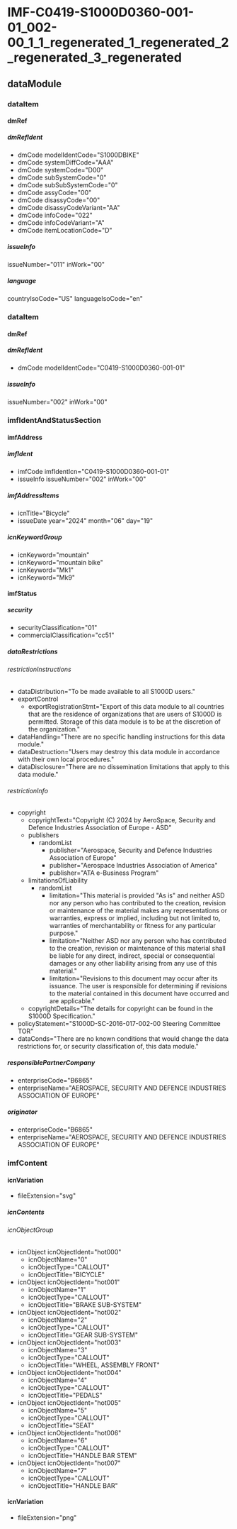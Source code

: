 # IMF-C0419-S1000D0360-001-01_002-00_1_1_regenerated_1_regenerated_2_regenerated_3_regenerated

## dataModule

### dataItem

#### dmRef

##### dmRefIdent

*   dmCode modelIdentCode="S1000DBIKE"
*   dmCode systemDiffCode="AAA"
*   dmCode systemCode="D00"
*   dmCode subSystemCode="0"
*   dmCode subSubSystemCode="0"
*   dmCode assyCode="00"
*   dmCode disassyCode="00"
*   dmCode disassyCodeVariant="AA"
*   dmCode infoCode="022"
*   dmCode infoCodeVariant="A"
*   dmCode itemLocationCode="D"

##### issueInfo
issueNumber="011" inWork="00"

##### language
countryIsoCode="US" languageIsoCode="en"

### dataItem

#### dmRef

##### dmRefIdent

*   dmCode modelIdentCode="C0419-S1000D0360-001-01"

##### issueInfo
issueNumber="002" inWork="00"

### imfIdentAndStatusSection

#### imfAddress

##### imfIdent

*   imfCode imfIdentIcn="C0419-S1000D0360-001-01"
*   issueInfo issueNumber="002" inWork="00"

##### imfAddressItems

*   icnTitle="Bicycle"
*   issueDate year="2024" month="06" day="19"

##### icnKeywordGroup

*   icnKeyword="mountain"
*   icnKeyword="mountain bike"
*   icnKeyword="Mk1"
*   icnKeyword="Mk9"

#### imfStatus

##### security

*   securityClassification="01"
*   commercialClassification="cc51"

##### dataRestrictions

###### restrictionInstructions

*   dataDistribution="To be made available to all S1000D users."
*   exportControl
    *   exportRegistrationStmt="Export of this data module to all countries that are the residence of organizations that are users of S1000D is permitted. Storage of this data module is to be at the discretion of the organization."
*   dataHandling="There are no specific handling instructions for this data module."
*   dataDestruction="Users may destroy this data module in accordance with their own local procedures."
*   dataDisclosure="There are no dissemination limitations that apply to this data module."

###### restrictionInfo

*   copyright
    *   copyrightText="Copyright (C) 2024 by AeroSpace, Security and Defence Industries Association of Europe - ASD"
    *   publishers
        *   randomList
            *   publisher="Aerospace, Security and Defence Industries Association of Europe"
            *   publisher="Aerospace Industries Association of America"
            *   publisher="ATA e-Business Program"
    *   limitationsOfLiability
        *   randomList
            *   limitation="This material is provided "As is" and neither ASD nor any person who has contributed to the creation, revision or maintenance of the material makes any representations or warranties, express or implied, including but not limited to, warranties of merchantability or fitness for any particular purpose."
            *   limitation="Neither ASD nor any person who has contributed to the creation, revision or maintenance of this material shall be liable for any direct, indirect, special or consequential damages or any other liability arising from any use of this material."
            *   limitation="Revisions to this document may occur after its issuance. The user is responsible for determining if revisions to the material contained in this document have occurred and are applicable."
    *   copyrightDetails="The details for copyright can be found in the S1000D Specification."
*   policyStatement="S1000D-SC-2016-017-002-00 Steering Committee TOR"
*   dataConds="There are no known conditions that would change the data restrictions for, or security classification of, this data module."

##### responsiblePartnerCompany

*   enterpriseCode="B6865"
*   enterpriseName="AEROSPACE, SECURITY AND DEFENCE INDUSTRIES ASSOCIATION OF EUROPE"

##### originator

*   enterpriseCode="B6865"
*   enterpriseName="AEROSPACE, SECURITY AND DEFENCE INDUSTRIES ASSOCIATION OF EUROPE"

### imfContent

#### icnVariation

*   fileExtension="svg"

##### icnContents

###### icnObjectGroup

*   icnObject icnObjectIdent="hot000"
    *   icnObjectName="0"
    *   icnObjectType="CALLOUT"
    *   icnObjectTitle="BICYCLE"
*   icnObject icnObjectIdent="hot001"
    *   icnObjectName="1"
    *   icnObjectType="CALLOUT"
    *   icnObjectTitle="BRAKE SUB-SYSTEM"
*   icnObject icnObjectIdent="hot002"
    *   icnObjectName="2"
    *   icnObjectType="CALLOUT"
    *   icnObjectTitle="GEAR SUB-SYSTEM"
*   icnObject icnObjectIdent="hot003"
    *   icnObjectName="3"
    *   icnObjectType="CALLOUT"
    *   icnObjectTitle="WHEEL, ASSEMBLY FRONT"
*   icnObject icnObjectIdent="hot004"
    *   icnObjectName="4"
    *   icnObjectType="CALLOUT"
    *   icnObjectTitle="PEDALS"
*   icnObject icnObjectIdent="hot005"
    *   icnObjectName="5"
    *   icnObjectType="CALLOUT"
    *   icnObjectTitle="SEAT"
*   icnObject icnObjectIdent="hot006"
    *   icnObjectName="6"
    *   icnObjectType="CALLOUT"
    *   icnObjectTitle="HANDLE BAR STEM"
*   icnObject icnObjectIdent="hot007"
    *   icnObjectName="7"
    *   icnObjectType="CALLOUT"
    *   icnObjectTitle="HANDLE BAR"

#### icnVariation

*   fileExtension="png"